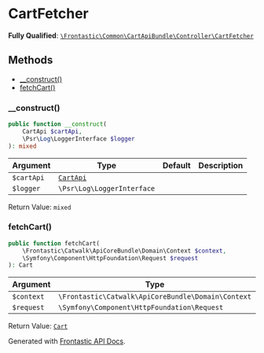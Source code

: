 #  CartFetcher

**Fully Qualified**: [`\Frontastic\Common\CartApiBundle\Controller\CartFetcher`](../../../../src/php/CartApiBundle/Controller/CartFetcher.php)

## Methods

* [__construct()](#__construct)
* [fetchCart()](#fetchcart)

### __construct()

```php
public function __construct(
    CartApi $cartApi,
    \Psr\Log\LoggerInterface $logger
): mixed
```

Argument|Type|Default|Description
--------|----|-------|-----------
`$cartApi`|[`CartApi`](../Domain/CartApi.md)||
`$logger`|`\Psr\Log\LoggerInterface`||

Return Value: `mixed`

### fetchCart()

```php
public function fetchCart(
    \Frontastic\Catwalk\ApiCoreBundle\Domain\Context $context,
    \Symfony\Component\HttpFoundation\Request $request
): Cart
```

Argument|Type|Default|Description
--------|----|-------|-----------
`$context`|`\Frontastic\Catwalk\ApiCoreBundle\Domain\Context`||
`$request`|`\Symfony\Component\HttpFoundation\Request`||

Return Value: [`Cart`](../Domain/Cart.md)

Generated with [Frontastic API Docs](https://github.com/FrontasticGmbH/apidocs).
